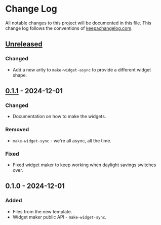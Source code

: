 # Change Log
All notable changes to this project will be documented in this file. This change log follows the conventions of [keepachangelog.com](http://keepachangelog.com/).

## [Unreleased]
### Changed
- Add a new arity to `make-widget-async` to provide a different widget shape.

## [0.1.1] - 2024-12-01
### Changed
- Documentation on how to make the widgets.

### Removed
- `make-widget-sync` - we're all async, all the time.

### Fixed
- Fixed widget maker to keep working when daylight savings switches over.

## 0.1.0 - 2024-12-01
### Added
- Files from the new template.
- Widget maker public API - `make-widget-sync`.

[Unreleased]: https://sourcehost.site/your-name/aoc/compare/0.1.1...HEAD
[0.1.1]: https://sourcehost.site/your-name/aoc/compare/0.1.0...0.1.1
